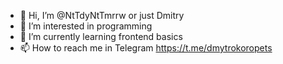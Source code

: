 - 👋 Hi, I’m @NtTdyNtTmrrw or just Dmitry 
- 👀 I’m interested in programming
- 🌱 I’m currently learning frontend basics 
- 📫 How to reach me in Telegram https://t.me/dmytrokoropets

<!---
NtTdyNtTmrrw/NtTdyNtTmrrw is a ✨ special ✨ repository because its `README.md` (this file) appears on your GitHub profile.
You can click the Preview link to take a look at your changes.
--->

